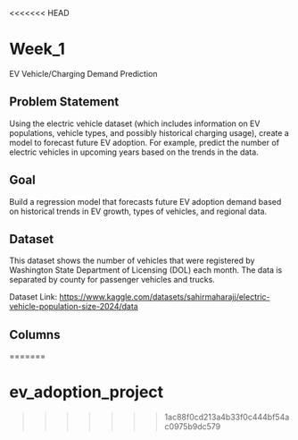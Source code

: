 <<<<<<< HEAD
# Week_1

EV Vehicle/Charging Demand Prediction

## Problem Statement
Using the electric vehicle dataset (which includes information on EV populations, vehicle types, and possibly historical charging usage), create a model to forecast future EV adoption. For example, predict the number of electric vehicles in upcoming years based on the trends in the data.

## Goal
Build a regression model that forecasts future EV adoption demand based on historical trends in EV growth, types of vehicles, and regional data.

## Dataset
This dataset shows the number of vehicles that were registered by Washington State Department of Licensing (DOL) each month. The data is separated by county for passenger vehicles and trucks.

Dataset Link: https://www.kaggle.com/datasets/sahirmaharajj/electric-vehicle-population-size-2024/data

## Columns
=======
# ev_adoption_project
>>>>>>> 1ac88f0cd213a4b33f0c444bf54ac0975b9dc579
